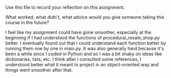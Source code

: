 Use this file to record your reflection on this assignment. 

What worked, what didn't, what advice would you give someone taking this course in the future?

I feel like my assignment could have gone smoother, especially at the beginning if I had understood the functions of procedural_resale_shop.py better. I eventually found out that I could understand each function better by running them one by one in main.py. It was also generally hard because it's been a while since I coded in Python and so I was a bit shaky on ideas like dictionaries, lists, etc. I think after I consulted some references, I understood better what it meant to project in an object-oriented way and things went smoother after that.